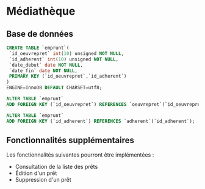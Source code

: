# Médiathèque

## Base de données
```sql
CREATE TABLE `emprunt`(
 `id_oeuvrepret` int(10) unsigned NOT NULL,
 `id_adherent` int(10) unsigned NOT NULL,
 `date_debut` date NOT NULL,
 `date_fin` date NOT NULL,
 PRIMARY KEY (`id_oeuvrepret`,`id_adherent`)
)
ENGINE=InnoDB DEFAULT CHARSET=utf8;

ALTER TABLE `emprunt`
ADD FOREIGN KEY (`id_oeuvrepret`) REFERENCES `oeuvrepret`(`id_oeuvrepret`);

ALTER TABLE `emprunt`
ADD FOREIGN KEY (`id_adherent`) REFERENCES `adherent`(`id_adherent`);
```

## Fonctionnalités supplémentaires

Les fonctionnalités suivantes pourront être implémentées :

* Consultation de la liste des prêts
* Édition d'un prêt
* Suppression d'un prêt